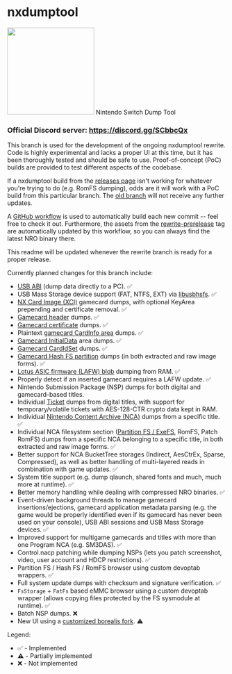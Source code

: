 # nxdumptool
<img width="200" src="romfs/icon/nxdumptool.jpg">
Nintendo Switch Dump Tool

### Official Discord server: https://discord.gg/SCbbcQx

This branch is used for the development of the ongoing nxdumptool rewrite. Code is highly experimental and lacks a proper UI at this time, but it has been thoroughly tested and should be safe to use. Proof-of-concept (PoC) builds are provided to test different aspects of the codebase.

If a nxdumptool build from the [releases page](https://github.com/DarkMatterCore/nxdumptool/releases) isn't working for whatever you're trying to do (e.g. RomFS dumping), odds are it will work with a PoC build from this particular branch. The [old branch](https://github.com/DarkMatterCore/nxdumptool/tree/main) will not receive any further updates.

A [GitHub workflow](https://github.com/DarkMatterCore/nxdumptool/actions) is used to automatically build each new commit -- feel free to check it out. Furthermore, the assets from the [rewrite-prerelease](https://github.com/DarkMatterCore/nxdumptool/releases/tag/rewrite-prerelease) tag are automatically updated by this workflow, so you can always find the latest NRO binary there.

This readme will be updated whenever the rewrite branch is ready for a proper release.

Currently planned changes for this branch include:

* [USB ABI](https://github.com/DarkMatterCore/nxdumptool/tree/rewrite/host) (dump data directly to a PC). :white_check_mark:
* USB Mass Storage device support (FAT, NTFS, EXT) via [libusbhsfs](https://github.com/DarkMatterCore/libusbhsfs). :white_check_mark:
* [NX Card Image (XCI)](https://switchbrew.org/wiki/XCI) gamecard dumps, with optional KeyArea prepending and certificate removal. :white_check_mark:
* [Gamecard header](https://switchbrew.org/wiki/XCI#CardHeader) dumps. :white_check_mark:
* [Gamecard certificate](https://switchbrew.org/wiki/XCI#CertArea) dumps. :white_check_mark:
* Plaintext [gamecard CardInfo area](https://switchbrew.org/wiki/XCI#CardHeaderEncryptedData) dumps. :white_check_mark:
* [Gamecard InitialData](https://switchbrew.org/wiki/XCI#InitialData) area dumps. :white_check_mark:
* [Gamecard CardIdSet](https://switchbrew.org/wiki/Filesystem_services#GameCardIdSet) dumps. :white_check_mark:
* [Gamecard Hash FS partition](https://switchbrew.org/wiki/XCI#PartitionFs) dumps (in both extracted and raw image forms). :white_check_mark:
* [Lotus ASIC firmware (LAFW) blob](https://switchbrew.org/wiki/Lotus3#User_firmware) dumping from RAM. :white_check_mark:
* Properly detect if an inserted gamecard requires a LAFW update. :white_check_mark:
* Nintendo Submission Package (NSP) dumps for both digital and gamecard-based titles.
* Individual [Ticket](https://switchbrew.org/wiki/Ticket) dumps from digital titles, with support for temporary/volatile tickets with AES-128-CTR crypto data kept in RAM.
* Individual [Nintendo Content Archive (NCA)](https://switchbrew.org/wiki/NCA) dumps from a specific title. :white_check_mark:
* Individual NCA filesystem section ([Partition FS / ExeFS](https://switchbrew.org/wiki/NCA#PFS0), RomFS, Patch RomFS) dumps from a specific NCA belonging to a specific title, in both extracted and raw image forms. :white_check_mark:
* Better support for NCA BucketTree storages (Indirect, AesCtrEx, Sparse, Compressed), as well as better handling of multi-layered reads in combination with game updates. :white_check_mark:
* System title support (e.g. dump qlaunch, shared fonts and much, much more at runtime). :white_check_mark:
* Better memory handling while dealing with compressed NRO binaries. :white_check_mark:
* Event-driven background threads to manage gamecard insertions/ejections, gamecard application metadata parsing (e.g. the game would be properly identified even if its gamecard has never been used on your console), USB ABI sessions and USB Mass Storage devices. :white_check_mark:
* Improved support for multigame gamecards and titles with more than one Program NCA (e.g. SM3DAS). :white_check_mark:
* Control.nacp patching while dumping NSPs (lets you patch screenshot, video, user account and HDCP restrictions). :white_check_mark:
* Partition FS / Hash FS / RomFS browser using custom devoptab wrappers. :white_check_mark:
* Full system update dumps with checksum and signature verification. :white_check_mark:
* `FsStorage` + `FatFs` based eMMC browser using a custom devoptab wrapper (allows copying files protected by the FS sysmodule at runtime). :white_check_mark:
* Batch NSP dumps. :x:
* New UI using a [customized borealis fork](https://github.com/DarkMatterCore/borealis/tree/nxdumptool-legacy). :warning:

Legend:

* :white_check_mark: - Implemented
* :warning: - Partially implemented
* :x: - Not implemented
